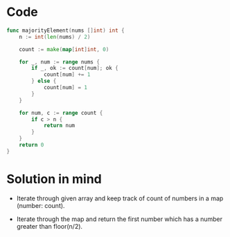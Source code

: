 Code
====

```go
func majorityElement(nums []int) int {
	n := int(len(nums) / 2)

	count := make(map[int]int, 0)

	for _, num := range nums {
		if _, ok := count[num]; ok {
			count[num] += 1
		} else {
			count[num] = 1
		}
	}

	for num, c := range count {
		if c > n {
			return num
		}
	}
	return 0
}
```

Solution in mind
================

-	Iterate through given array and keep track of count of numbers in a map (number: count).

-	Iterate through the map and return the first number which has a number greater than floor(n/2).

